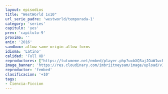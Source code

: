 ```yaml
---
layout: episodios
title: "WestWorld 1x10"
url_serie_padre: 'westworld/temporada-1'
category: 'series'
capitulo: 'yes'
prev: 'capitulo-9'
proximo: ''
anio: '2016'
sandbox: allow-same-origin allow-forms
idioma: 'Latino'
calidad: 'Full HD'
reproductores: ["https://tutumeme.net/embed/player.php?u=bXQ3ajJOaW1wcFRGcEs2VW5XRGExTlRPMytmUnc3bHVwcWhoenVIUjI5SHF5TlNwc0taaG1jN2gwZHZSNTlIRHVhV2tZWitkNUtDVDNOL1ZvYW1rYjJSbm42R2c"]
image_banner: 'https://res.cloudinary.com/imbriitneysam/image/upload/v1546716492/west-Banner-min.jpg'
reproductor: 'fembed'
clasificacion: '+10'
tags:
- Ciencia-Ficcion
---
```












